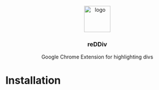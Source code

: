 
<p align="center">
    <img src="https://upload.wikimedia.org/wikipedia/commons/d/d8/Denison_athletics_logo.png" alt="logo" width="72" height="72">
</p>

<h3 align="center">reDDiv</h3>

<p align="center">
     Google Chrome Extension for highlighting divs 
</p>


# Installation

